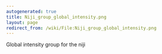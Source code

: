 ```yaml
---
autogenerated: true
title: Niji_group_global_intensity.png
layout: page
redirect_from: /wiki/File:Niji_group_global_intensity.png
---
```


Global intensity group for the niji
